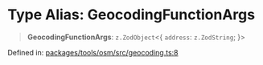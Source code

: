# Type Alias: GeocodingFunctionArgs

> **GeocodingFunctionArgs**: `z.ZodObject`\<\{ `address`: `z.ZodString`; \}\>

Defined in: [packages/tools/osm/src/geocoding.ts:8](https://github.com/GeoDaCenter/openassistant/blob/28e38a23cf528ccfe10391135d12fba8d3e385da/packages/tools/osm/src/geocoding.ts#L8)
